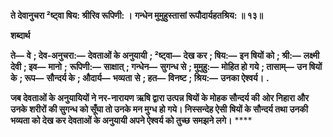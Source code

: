 **ते देवानुचरा ²ष्ट्वा षिय: श्रीरिव रूपिणी: ।** **गन्धेन मुमुहुस्तासां रूपौदार्यहतश्रिय: ॥ १३॥** 

**शब्दार्थ** 

**ते—** **वे** **; देव-अनुचरा:—** **देवताओं के अनुयायी** **; ²ष्ट्वा—** **देख कर** **; षिय:—** **इन षियों को** **; श्री:—** **लक्ष्मी देवी** **; इव—** **मानो** **;** **रूपिणी:—** **साक्षात्** **; गन्धेन—** **सुगन्ध से** **; मुमुहु:—** **मोहित हो गये** **; तासाम्—** **उन षियों के** **; रूप—** **सौन्दर्य के** **; औदार्य—** **भव्यता** **से** **; हत—** **विनष्ट** **; श्रिय:—** **उनका ऐश्वर्य।** **.** 

**जब देवताओं के अनुयायियों ने नर-नारायण ऋषि द्वारा उत्पन्न षियों के मोहक सौन्दर्य की** **ओर निहारा और उनके शरीरों की सुगन्ध को सूँघा तो उनके मन मुग्ध हो गये। निस्सन्देह ऐसी** **षियों के सौन्दर्य तथा उनकी भव्यता को देख कर देवताओं के अनुयायी अपने ऐश्वर्य को तुच्छ** **समझने लगे।** **** 